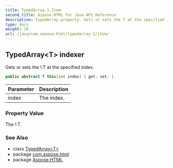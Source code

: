 ```yaml
---
title: TypedArray-1.Item
second_title: Aspose.HTML for Java API Reference
description: TypedArray property. Gets or sets the T at the specified index
type: docs
weight: 10
url: /java/com.aspose.html/typedarray-1/item/
---
```

## TypedArray&lt;T&gt; indexer

Gets or sets the !:T at the specified index.

```java
public abstract T this[int index] { get; set; }
```

| Parameter | Description |
| --- | --- |
| index | The index. |

### Property Value

The !:T.

### See Also

* class [TypedArray&lt;T&gt;](../)
* package [com.aspose.html](../../../com.aspose.html/)
* package [Aspose.HTML](../../../)
